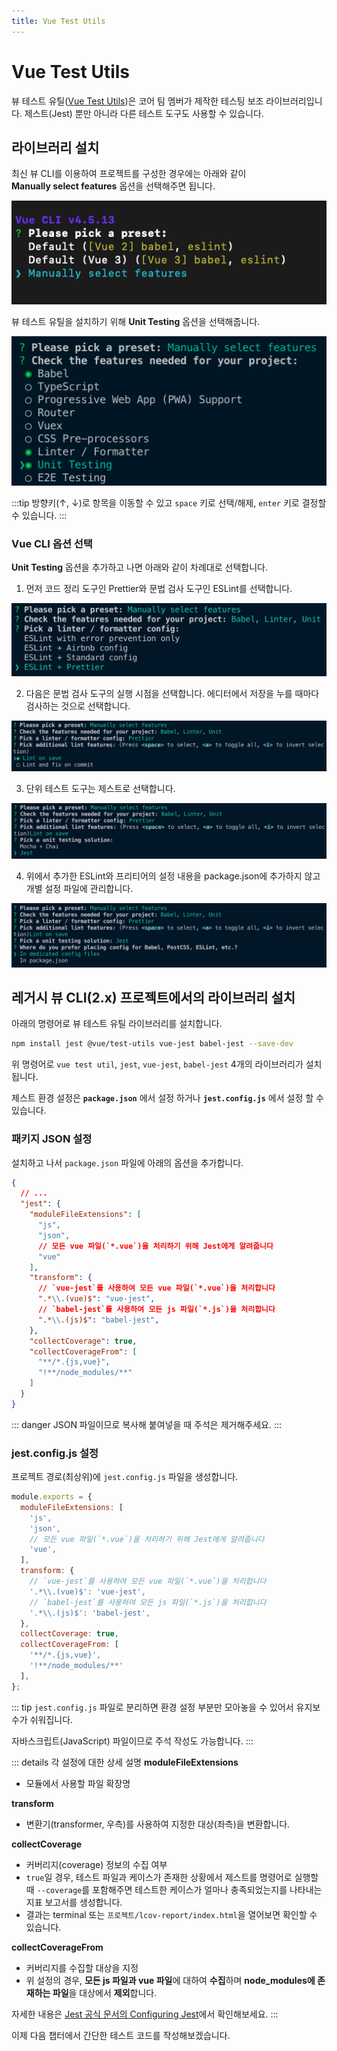 ```yaml
---
title: Vue Test Utils
---
```


# Vue Test Utils

뷰 테스트 유틸([Vue Test Utils](https://vue-test-utils.vuejs.org/))은 코어 팀 멤버가 제작한 테스팅 보조 라이브러리입니다. 제스트(Jest) 뿐만 아니라 다른 테스트 도구도 사용할 수 있습니다.

## 라이브러리 설치

최신 뷰 CLI를 이용하여 프로젝트를 구성한 경우에는 아래와 같이 **Manually select features** 옵션을 선택해주면 됩니다.

![버전별 프리셋 또는 수동 설정 선택](../.vuepress/public/images/test/vue-cli-preset-setup.png)

뷰 테스트 유틸을 설치하기 위해 **Unit Testing** 옵션을 선택해줍니다.

![뷰 CLI에서 테스트 도구 옵션 선택](../.vuepress/public/images/test/vue-cli-test-setup.png)

:::tip
방향키(↑, ↓)로 항목을 이동할 수 있고 `space` 키로 선택/해제, `enter` 키로 결정할 수 있습니다.
:::

### Vue CLI 옵션 선택

**Unit Testing** 옵션을 추가하고 나면 아래와 같이 차례대로 선택합니다.

1. 먼저 코드 정리 도구인 Prettier와 문법 검사 도구인 ESLint를 선택합니다.

![문법 검사 보조 도구와 코드 정리 도구 선택](../.vuepress/public/images/test/cli-option-1.png)

2. 다음은 문법 검사 도구의 실행 시점을 선택합니다. 에디터에서 저장을 누를 때마다 검사하는 것으로 선택합니다.

![문법 검사 보조 도구와 정리 도구 선택](../.vuepress/public/images/test/cli-option-2.png)

3. 단위 테스트 도구는 제스트로 선택합니다.

![문법 검사 보조 도구와 정리 도구 선택](../.vuepress/public/images/test/cli-option-3.png)

4. 위에서 추가한 ESLint와 프리티어의 설정 내용을 package.json에 추가하지 않고 개별 설정 파일에 관리합니다.

![문법 검사 보조 도구와 정리 도구 선택](../.vuepress/public/images/test/cli-option-4.png)

## 레거시 뷰 CLI(2.x) 프로젝트에서의 라이브러리 설치

아래의 명령어로 뷰 테스트 유틸 라이브러리를 설치합니다.

```bash
npm install jest @vue/test-utils vue-jest babel-jest --save-dev
```

위 명령어로 `vue test util`, `jest`, `vue-jest`, `babel-jest` 4개의 라이브러리가 설치됩니다.

제스트 환경 설정은 **`package.json`** 에서 설정 하거나  **`jest.config.js`** 에서 설정 할 수 있습니다.

### 패키지 JSON 설정

설치하고 나서 `package.json` 파일에 아래의 옵션을 추가합니다.

```json
{
  // ...
  "jest": {
    "moduleFileExtensions": [
      "js",
      "json",
      // 모든 vue 파일(`*.vue`)을 처리하기 위해 Jest에게 알려줍니다
      "vue"
    ],
    "transform": {
      // `vue-jest`를 사용하여 모든 vue 파일(`*.vue`)을 처리합니다
      ".*\\.(vue)$": "vue-jest",
      // `babel-jest`를 사용하여 모든 js 파일(`*.js`)을 처리합니다
      ".*\\.(js)$": "babel-jest",
    },
    "collectCoverage": true,
    "collectCoverageFrom": [
      "**/*.{js,vue}",
      "!**/node_modules/**"
    ]
  }
}
```

::: danger
JSON 파일이므로 복사해 붙여넣을 때 주석은 제거해주세요.
:::

### jest.config.js 설정

프로젝트 경로(최상위)에 `jest.config.js` 파일을 생성합니다.

```javascript
module.exports = {
  moduleFileExtensions: [
    'js',
    'json',
    // 모든 vue 파일(`*.vue`)을 처리하기 위해 Jest에게 알려줍니다
    'vue',
  ],
  transform: {
    // `vue-jest`를 사용하여 모든 vue 파일(`*.vue`)을 처리합니다
    '.*\\.(vue)$': 'vue-jest',
    // `babel-jest`를 사용하여 모든 js 파일(`*.js`)을 처리합니다
    '.*\\.(js)$': 'babel-jest',
  },
  collectCoverage: true,
  collectCoverageFrom: [
    '**/*.{js,vue}',
    '!**/node_modules/**'
  ],
};
```

::: tip
`jest.config.js` 파일로 분리하면 환경 설정 부분만 모아놓을 수 있어서 유지보수가 쉬워집니다.

자바스크립트(JavaScript) 파일이므로 주석 작성도 가능합니다.
:::

::: details 각 설정에 대한 상세 설명
**moduleFileExtensions**
* 모듈에서 사용할 파일 확장명

**transform**
* 변환기(transformer, 우측)를 사용하여 지정한 대상(좌측)을 변환합니다.

**collectCoverage**
* 커버리지(coverage) 정보의 수집 여부
* `true`일 경우, 테스트 파일과 케이스가 존재한 상황에서 제스트를 명령어로 실행할 때 `--coverage`를 포함해주면 테스트한 케이스가 얼마나 충족되었는지를 나타내는 지표 보고서를 생성합니다.
* 결과는 terminal 또는 `프로젝트/lcov-report/index.html`을 열어보면 확인할 수 있습니다.

**collectCoverageFrom**
* 커버리지를 수집할 대상을 지정
* 위 설정의 경우, **모든 js 파일과 vue 파일**에 대하여 **수집**하며 **node_modules에 존재하는 파일**을 대상에서 **제외**합니다.

자세한 내용은 [Jest 공식 문서의 Configuring Jest](https://jestjs.io/docs/configuration)에서 확인해보세요.
:::

이제 다음 챕터에서 간단한 테스트 코드를 작성해보겠습니다.
